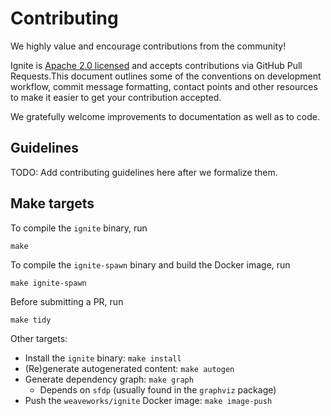 # Contributing

We highly value and encourage contributions from the community!

Ignite is [Apache 2.0 licensed](LICENSE) and accepts contributions via GitHub Pull Requests.This document outlines some of the conventions on development workflow, commit message formatting, contact points and other resources to make it easier to get your contribution accepted.

We gratefully welcome improvements to documentation as well as to code.

## Guidelines

TODO: Add contributing guidelines here after we formalize them.

## Make targets

To compile the `ignite` binary, run
```
make
```

To compile the `ignite-spawn` binary and build the Docker image, run
```
make ignite-spawn
```

Before submitting a PR, run
```
make tidy
```

Other targets:
- Install the `ignite` binary: `make install`
- (Re)generate autogenerated content: `make autogen`
- Generate dependency graph: `make graph`
  - Depends on `sfdp` (usually found in the `graphviz` package)
- Push the `weaveworks/ignite` Docker image: `make image-push`
